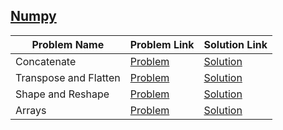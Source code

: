 ## [Numpy](https://www.hackerrank.com/domains/python/numpy)

Problem Name|Problem Link|Solution Link
---|---|---
Concatenate|[Problem](https://www.hackerrank.com/challenges/np-concatenate/problem)|[Solution](/np-concatenate.py)
Transpose and Flatten|[Problem](https://www.hackerrank.com/challenges/np-transpose-and-flatten/problem)|[Solution](/np-transpose-and-flatten.py)
Shape and Reshape|[Problem](https://www.hackerrank.com/challenges/np-shape-reshape/problem)|[Solution](/np-shape-reshape.py)
Arrays|[Problem](https://www.hackerrank.com/challenges/np-arrays/problem)|[Solution](/np-arrays.py)
